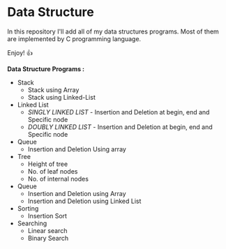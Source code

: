 # Data Structure

In this repository I'll add all of my data structures programs. Most of them are implemented by C programming language.

Enjoy! :+1:

**Data Structure Programs :**

- Stack
  - Stack using Array
  - Stack using Linked-List
- Linked List
  - *SINGLY LINKED LIST* - Insertion and Deletion at begin, end and Specific node
  - *DOUBLY LINKED LIST* - Insertion and Deletion at begin, end and Specific node
- Queue
  - Insertion and Deletion Using array
- Tree
  - Height of tree
  - No. of leaf nodes
  - No. of internal nodes
- Queue
  - Insertion and Deletion using Array
  - Insertion and Deletion using Linked List
- Sorting
  - Insertion Sort
- Searching
  - Linear search
  - Binary Search

